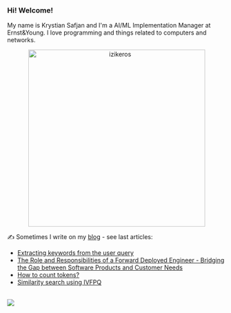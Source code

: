 ### Hi! Welcome!

<!-- INTRO -->
<p>My name is Krystian Safjan and I'm a AI/ML Implementation Manager at Ernst&Young. I love programming and things related to computers and networks.</p>

<!-- TECHNOLOGIES AND STATS -->
<center>
<!-- <p><img align="left" src="https://github-readme-stats.vercel.app/api/top-langs?username=izikeros&show_icons=true&locale=en&layout=compact" alt="izikeros" /></p> -->

<p>&nbsp;<img align="center" src="https://github-readme-stats.vercel.app/api?username=izikeros&count_private=true&show_icons=true" alt="izikeros" width="410" /></p>
</center>

<!-- MY WRITINGS -->
✍️ Sometimes I write on my [blog](http://safjan.com) - see last articles:
<!-- BLOG-POST-LIST:START -->
- [Extracting keywords from the user query](https://www.safjan.com/extracting-keywords-from-the-user-query/)
- [The Role and Responsibilities of a Forward Deployed Engineer - Bridging the Gap between Software Products and Customer Needs](https://www.safjan.com/the-role-and-responsibilities-of-a-forward-deployed-engineer/)
- [How to count tokens?](https://www.safjan.com/how-to-count-tokens/)
- [Similarity search using IVFPQ](https://www.safjan.com/similarity-search-using-ivfpq/)
<!-- BLOG-POST-LIST:END -->

<!-- TROPHY -->
<br />
<img src="https://github-profile-trophy.vercel.app/?username=izikeros&theme=nord&no-frame=true&margin-w=10&column=7" />
